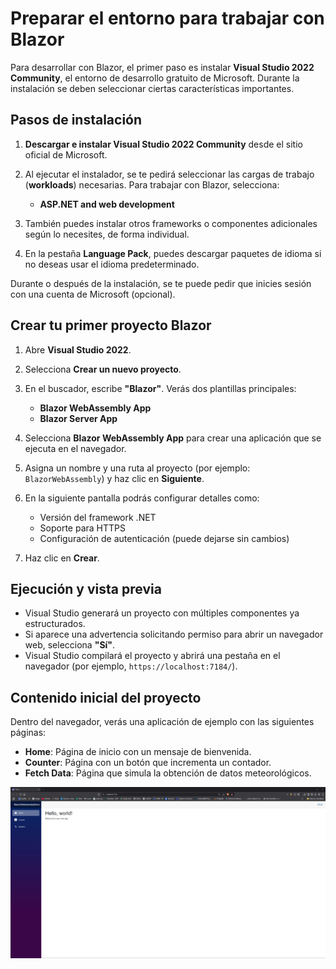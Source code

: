 # Preparar el entorno para trabajar con Blazor

Para desarrollar con Blazor, el primer paso es instalar **Visual Studio 2022 Community**, el entorno de desarrollo gratuito de Microsoft. Durante la instalación se deben seleccionar ciertas características importantes.

## Pasos de instalación

1. **Descargar e instalar Visual Studio 2022 Community** desde el sitio oficial de Microsoft.
2. Al ejecutar el instalador, se te pedirá seleccionar las cargas de trabajo (**workloads**) necesarias. Para trabajar con Blazor, selecciona:

   * **ASP.NET and web development**
3. También puedes instalar otros frameworks o componentes adicionales según lo necesites, de forma individual.
4. En la pestaña **Language Pack**, puedes descargar paquetes de idioma si no deseas usar el idioma predeterminado.

Durante o después de la instalación, se te puede pedir que inicies sesión con una cuenta de Microsoft (opcional).

## Crear tu primer proyecto Blazor

1. Abre **Visual Studio 2022**.
2. Selecciona **Crear un nuevo proyecto**.
3. En el buscador, escribe **"Blazor"**. Verás dos plantillas principales:

   * **Blazor WebAssembly App**
   * **Blazor Server App**
4. Selecciona **Blazor WebAssembly App** para crear una aplicación que se ejecuta en el navegador.
5. Asigna un nombre y una ruta al proyecto (por ejemplo: `BlazorWebAssembly`) y haz clic en **Siguiente**.
6. En la siguiente pantalla podrás configurar detalles como:

   * Versión del framework .NET
   * Soporte para HTTPS
   * Configuración de autenticación (puede dejarse sin cambios)
7. Haz clic en **Crear**.

## Ejecución y vista previa

* Visual Studio generará un proyecto con múltiples componentes ya estructurados.
* Si aparece una advertencia solicitando permiso para abrir un navegador web, selecciona **"Sí"**.
* Visual Studio compilará el proyecto y abrirá una pestaña en el navegador (por ejemplo, `https://localhost:7184/`).

## Contenido inicial del proyecto

Dentro del navegador, verás una aplicación de ejemplo con las siguientes páginas:

* **Home**: Página de inicio con un mensaje de bienvenida.
* **Counter**: Página con un botón que incrementa un contador.
* **Fetch Data**: Página que simula la obtención de datos meteorológicos.

![Blazor Web](./images/my_first_bw.png)
